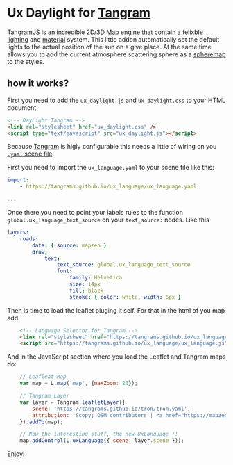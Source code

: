 # Ux Daylight for [Tangram](https://mapzen.com/products/tangram/)

[TangramJS](https://mapzen.com/products/tangram/) is an incredible 2D/3D Map engine that contain a felixble [lighting](https://mapzen.com/documentation/tangram/Lights-Overview/) and [material](https://mapzen.com/documentation/tangram/Materials-Overview/) system. This little addon automatically set the default lights to the actual position of the sun on a give place. At the same time allows you to add the current atmosphere scattering sphere as a [spheremap](https://mapzen.com/documentation/tangram/Materials-Overview/#mapping-spheremap) to the styles.

## how it works?

First you need to add the `ux_daylight.js` and `ux_daylight.css` to your HTML document

```html
<!-- DayLight Tangram -->
<link rel="stylesheet" href="ux_daylight.css" />
<script type="text/javascript" src="ux_daylight.js"></script>
```


Because [Tangram](https://mapzen.com/products/tangram/) is higly configurable this needs a little of wiring on you [`.yaml` scene file](https://mapzen.com/documentation/tangram/Scene-file/).

First you need to import the `ux_language.yaml` to your scene file like this:

```yaml
import:
    - https://tangrams.github.io/ux_language/ux_language.yaml

...

```

Once there you need to point your labels rules to the function `global.ux_language_text_source` on your `text_source:` nodes. Like this

```yaml
layers:
    roads:
        data: { source: mapzen }
        draw:
            text:
                text_source: global.ux_language_text_source
                font:
                    family: Helvetica
                    size: 14px
                    fill: black
                    stroke: { color: white, width: 6px }
```

Then is time to load the leaflet pluging it self. For that in the html of you map add:

```html
    <!-- Language Selector for Tangram -->
    <link rel="stylesheet" href="https://tangrams.github.io/ux_language/ux_language.css" />
    <script src="https://tangrams.github.io/ux_language/ux_language.js"></script>
```

And in the JavaScript section where you load the Leaflet and Tangram maps do:

```javascript
    // Leafleat Map
    var map = L.map('map', {maxZoom: 20});

    // Tangram Layer
    var layer = Tangram.leafletLayer({
        scene: 'https://tangrams.github.io/tron/tron.yaml',
        attribution: '&copy; OSM contributors | <a href="https://mapzen.com" target="_blank">Mapzen</a>'
    }).addTo(map);

    // Now the interesting stuff, the new UxLanguage !!
    map.addControl(L.uxLanguage({ scene: layer.scene }));
```

Enjoy!